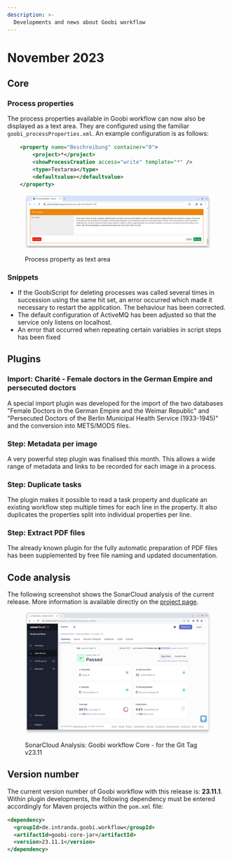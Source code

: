 ```yaml
---
description: >-
  Developments and news about Goobi workflow
---
```


# November 2023

## Core

### Process properties

The process properties available in Goobi workflow can now also be displayed as a text area. They are configured using the familiar `goobi_processProperties.xml`. An example configuration is as follows:

```xml
    <property name="Beschreibung" container="0">
        <project>*</project>
        <showProcessCreation access="write" template="*" />
        <type>Textarea</type>
        <defaultvalue></defaultvalue>
    </property>
```

<figure><img src="23.11_EN_process-properties.png" alt=""><figcaption><p>Process property as text area</p></figcaption></figure>

### Snippets

* If the GoobiScript for deleting processes was called several times in succession using the same hit set, an error occurred which made it necessary to restart the application. The behaviour has been corrected.
* The default configuration of ActiveMQ has been adjusted so that the service only listens on localhost.
* An error that occurred when repeating certain variables in script steps has been fixed

## Plugins

### Import: Charité - Female doctors in the German Empire and persecuted doctors

A special import plugin was developed for the import of the two databases "Female Doctors in the German Empire and the Weimar Republic" and "Persecuted Doctors of the Berlin Municipal Health Service (1933-1945)" and the conversion into METS/MODS files.

### Step: Metadata per image

A very powerful step plugin was finalised this month. This allows a wide range of metadata and links to be recorded for each image in a process.

### Step: Duplicate tasks

The plugin makes it possible to read a task property and duplicate an existing workflow step multiple times for each line in the property. It also duplicates the properties split into individual properties per line.

### Step: Extract PDF files

The already known plugin for the fully automatic preparation of PDF files has been supplemented by free file naming and updated documentation.

## Code analysis

The following screenshot shows the SonarCloud analysis of the current release. More information is available directly on the [project page](https://sonarcloud.io/organizations/intranda/projects).

<figure><img src="23.11_sonar workflow.png" alt=""><figcaption><p>SonarCloud Analysis: Goobi workflow Core - for the Git Tag v23.11</p></figcaption></figure>

## Version number

The current version number of Goobi workflow with this release is: **23.11.1**. Within plugin developments, the following dependency must be entered accordingly for Maven projects within the `pom.xml` file:

```xml
<dependency>
  <groupId>de.intranda.goobi.workflow</groupId>
  <artifactId>goobi-core-jar</artifactId>
  <version>23.11.1</version>
</dependency>
```